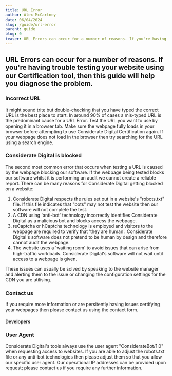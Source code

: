 ```yaml
---
title: URL Error
author: Alex McCartney
date: 06/04/2024
slug: /guide/url-error
parent: guide
blog: 0
teaser: URL Errors can occur for a number of reasons. If you're having trouble testing your website using our Certification tool, then this guide will help you diagnose the problem.
---
```


## URL Errors can occur for a number of reasons. If you're having trouble testing your website using our Certification tool, then this guide will help you diagnose the problem.

### Incorrect URL

It might sound trite but double-checking that you have typed the correct URL is the best place to start. In around 90% of cases a mis-typed URL is the predominant cause for a URL Error. Test the URL you want to use by opening it in a browser tab. Make sure the webpage fully loads in your browser before attempting to use Considerate Digital Certification again. If your webpage does not load in the browser then try searching for the URL using a search engine.

### Considerate Digital is blocked

The second most common error that occurs when testing a URL is caused by the webpage blocking our software. If the webpage being tested blocks our software whilst it is performing an audit we cannot create a reliable report. There can be many reasons for Considerate Digital getting blocked on a website:

1. Considerate Digital respects the rules set out in a website's "robots.txt" file. If this file indicates that "bots" may not test the website then our software will not complete the test.
2. A CDN using 'anti-bot' technology incorrectly identifies Considerate Digital as a malicious bot and blocks access the webpage.
3. reCaptcha or hCaptcha technology is employed and visitors to the webpage are required to verify that 'they are human'. Considerate Digital's software does not pretend to be human by design and therefore cannot audit the webpage.
4. The website uses a 'waiting room' to avoid issues that can arise from high-traffic workloads. Considerate Digital's software will not wait until access to a webpage is given.

These issues can usually be solved by speaking to the website manager and alerting them to the issue or changing the configuration settings for the CDN you are utilising.

### Contact us

If you require more information or are persitently having issues certifying your webpages then please contact us using the contact form.

#### Developers

### User Agent

Considerate Digital's tools always use the user agent "ConsiderateBot/1.0" when requesting access to websites. If you are able to adjust the robots.txt file or any anti-bot technologies then please adjust them so that you allow our specific user agent. Our operational IP addresses can be provided upon request; please contact us if you require any further information.
